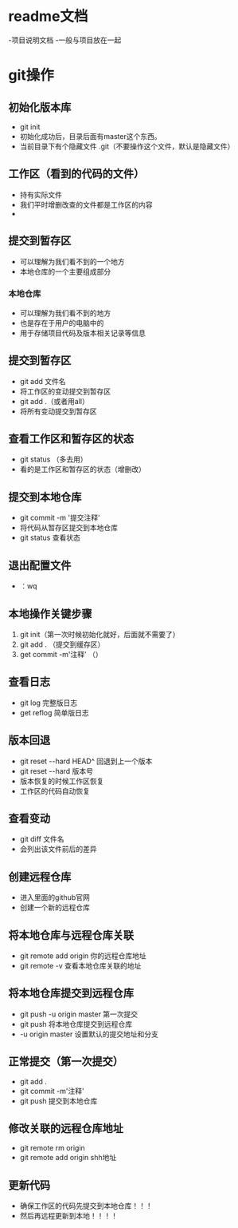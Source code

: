 # readme文档
-项目说明文档
-一般与项目放在一起

# git操作

## 初始化版本库
- git init
- 初始化成功后，目录后面有master这个东西。
- 当前目录下有个隐藏文件  .git（不要操作这个文件，默认是隐藏文件）

## 工作区（看到的代码的文件）
- 持有实际文件
- 我们平时增删改查的文件都是工作区的内容
- 

## 提交到暂存区
- 可以理解为我们看不到的一个地方
- 本地仓库的一个主要组成部分

### 本地仓库
- 可以理解为我们看不到的地方
- 也是存在于用户的电脑中的
- 用于存储项目代码及版本相关记录等信息

## 提交到暂存区
- git add 文件名
- 将工作区的变动提交到暂存区
- git add .（或者用all）  
- 将所有变动提交到暂存区

## 查看工作区和暂存区的状态
- git status  （多去用）
- 看的是工作区和暂存区的状态（增删改）

## 提交到本地仓库
- git commit -m '提交注释'
- 将代码从暂存区提交到本地仓库
- git status 查看状态

## 退出配置文件
- ：wq

##  本地操作关键步骤
1. git init（第一次时候初始化就好，后面就不需要了）
2. git add .  （提交到缓存区）
3. get commit -m'注释'  （）

## 查看日志
- git log  完整版日志
- get reflog  简单版日志

## 版本回退
- git reset --hard HEAD^ 回退到上一个版本
- git reset --hard 版本号
- 版本恢复的时候工作区恢复
- 工作区的代码自动恢复

## 查看变动
- git diff 文件名
- 会列出该文件前后的差异

## 创建远程仓库
- 进入里面的github官网
- 创建一个新的远程仓库

## 将本地仓库与远程仓库关联
- git remote add origin 你的远程仓库地址
- git remote -v  查看本地仓库关联的地址

## 将本地仓库提交到远程仓库
- git push -u origin master 第一次提交
- git push 将本地仓库提交到远程仓库
- -u origin master 设置默认的提交地址和分支


## 正常提交（第一次提交）
- git add .
- git commit -m'注释'
- git push 提交到本地仓库

## 修改关联的远程仓库地址
- git remote rm origin
- git remote add origin shh地址

## 更新代码
- 确保工作区的代码先提交到本地仓库！！！
- 然后再远程更新到本地！！！！











